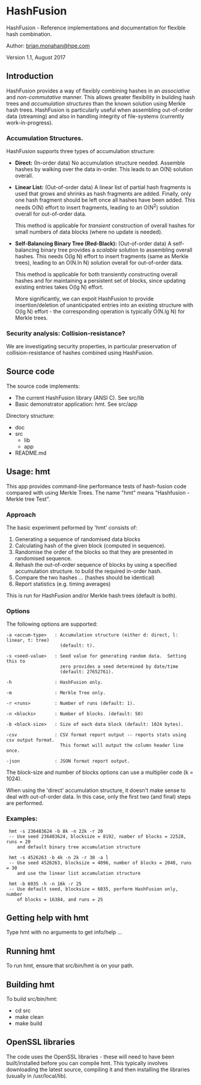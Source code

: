 # HashFusion
HashFusion - Reference implementations and documentation for flexible hash combination.

Author: brian.monahan@hpe.com

Version 1.1, August 2017

## Introduction
HashFusion provides a way of flexibly combining hashes in an _associative_ and
_non-commutative_ manner.  This allows greater flexibility in building hash
trees and _accumulation structures_ than the known solution using Merkle hash trees.
HashFusion is particularly useful when assembling out-of-order data (streaming)
and also in handling integrity of file-systems (currently work-in-progress).

### Accumulation Structures.
HashFusion supports three types of accumulation structure:

- **Direct:** (In-order data) No accumulation structure needed.
  Assemble hashes by walking over the data in-order.
  This leads to an O(N) solution overall.

- **Linear List:**
  (Out-of-order data)  A linear list of partial hash fragments
  is used that grows and shrinks as hash fragments are added.  Finally, only one
  hash fragment should be left once all hashes have been added.
  This needs O(N) effort to insert fragments, leading to an O(N<sup>2</sup>)
  solution overall for out-of-order data.

  This method is applicable for _transient_ construction of overall hashes for
  small numbers of data blocks (where no update is needed). 

- **Self-Balancing Binary Tree (Red-Black):**
  (Out-of-order data)  A self-balancing binary tree provides a _scalable_
  solution to assembling overall hashes.
  This needs O(lg N) effort to insert fragments (same as Merkle trees), leading
  to an O(N.ln N) solution overall for out-of-order data.

  This method is applicable for both transiently constructing
  overall hashes and for maintaining a persistent set of blocks, since updating
  existing entries takes O(lg N) effort.
  
  More significantly, we can expoit HashFusion to provide insertion/deletion of
  unanticipated entries into an existing structure with O(lg N) effort - the
  corresponding operation is typically O(N.lg N) for Merkle trees.

### Security analysis: Collision-resistance?
We are investigating security properties, in particular preservation of
collision-resistance of hashes combined using HashFusion.

## Source code
The source code implements:

-  The current HashFusion library (ANSI C).  See src/lib
-  Basic demonstrator application: hmt.  See src/app

Directory structure:

- doc
- src
  - lib
  - app
- README.md

## Usage: hmt
This app provides command-line performance tests of hash-fusion code
compared with using Merkle Trees.  The name "hmt" means "Hashfusion - Merkle
tree Test".

### Approach
The basic experiment peformed by 'hmt' consists of:
  
  1. Generating a sequence of randomised data blocks
  2. Calculating hash of the given block (computed in sequence).
  3. Randomise the order of the blocks so that they are presented in randomised sequence.
  4. Rehash the out-of-order sequence of blocks by using a specified accumulation structure.
     to build the required in-order hash.
  5. Compare the two hashes ... (hashes should be identical)
  6. Report statistics (e.g. timing averages)

This is run for HashFusion and/or Merkle hash trees (default is both).

### Options
The following options are supported:

    -a <accum-type>   : Accumulation structure (either d: direct, l: linear, t: tree)
                        (default: t).

    -s <seed-value>   : Seed value for generating random data.  Setting this to
                        zero provides a seed determined by date/time
                        (default: 27652761).

    -h                : HashFusion only.

    -m                : Merkle Tree only.

    -r <runs>         : Number of runs (default: 1).

    -n <blocks>       : Number of blocks. (default: 50)

    -b <block-size>   : Size of each data block (default: 1024 bytes).

    -csv              : CSV format report output -- reports stats using csv output format.
                        This format will output the column header line once.

    -json             : JSON format report output.

The block-size and number of blocks options can use a multiplier code (k = 1024).

When using the 'direct' accumulation structure, it doesn't make sense to deal with out-of-order
data.  In this case, only the first two (and final) steps are performed.

### Examples:

     hmt -s 236483624 -b 8k -n 22k -r 20
     -- Use seed 236483624, blocksize = 8192, number of blocks = 22528, runs = 20
        and default binary tree accumulation structure

     hmt -s 4526263 -b 4k -n 2k -r 30 -a l
     -- Use seed 4526263, blocksize = 4096, number of blocks = 2048, runs = 30
        and use the linear list accumulation structure

     hmt -b 6035 -h -n 16k -r 25
     -- Use default seed, blocksize = 6035, perform HashFusion only, number 
        of blocks = 16384, and runs = 25

## Getting help with hmt
Type hmt with no arguments to get info/help ...

## Running hmt
To run hmt, ensure that src/bin/hmt is on your path.

## Building hmt
To build src/bin/hmt:

+  cd src
+  make clean
+  make build

## OpenSSL libraries
The code uses the OpenSSL libraries - these will need to have been built/installed
before you can compile hmt.   This typically involves downloading the latest source,
compiling it and then installing the libraries (usually in /usr/local/lib).

